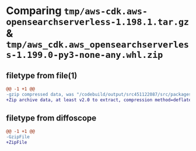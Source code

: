 # Comparing `tmp/aws-cdk.aws-opensearchserverless-1.198.1.tar.gz` & `tmp/aws_cdk.aws_opensearchserverless-1.199.0-py3-none-any.whl.zip`

## filetype from file(1)

```diff
@@ -1 +1 @@
-gzip compressed data, was "/codebuild/output/src451122087/src/packages/@aws-cdk/aws-opensearchserverless/dist/python/aws-cdk.aws-opensearchserverless-1.19", last modified: Tue Mar 28 21:36:34 2023, max compression
+Zip archive data, at least v2.0 to extract, compression method=deflate
```

## filetype from diffoscope

```diff
@@ -1 +1 @@
-GzipFile
+ZipFile
```

